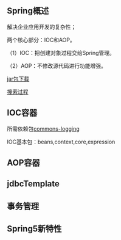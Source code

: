 ## Spring概述
解决企业应用开发的复杂性；

两个核心部分：IOC和AOP。

（1）IOC：把创建对象过程交给Spring管理。

（2）AOP：不修改源代码进行功能增强。

[jar包下载](https://repo.spring.io/release/org/springframework/spring/)

[搜索过程](spring5/spring5.md)
## IOC容器
所需依赖包[commons-logging]()

IOC基本包：beans,context,core,expression

## AOP容器
## jdbcTemplate
## 事务管理
## Spring5新特性
